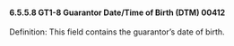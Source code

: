 #### 6.5.5.8 GT1-8 Guarantor Date/Time of Birth (DTM) 00412

Definition: This field contains the guarantor’s date of birth.
